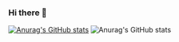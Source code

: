 ### Hi there 👋

[![Anurag's GitHub stats](https://github-readme-stats.vercel.app/api?username=lzep2023)](https://github.com/lzep2023/github-readme-stats)
![Anurag's GitHub stats](https://github-readme-stats.vercel.app/api?username=lzep2023&show_icons=true&theme=radical)
